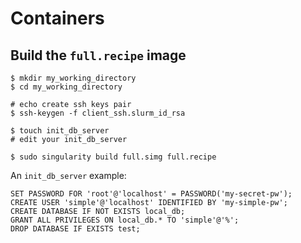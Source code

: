 # Containers


## Build the `full.recipe` image

```
$ mkdir my_working_directory
$ cd my_working_directory

# echo create ssh keys pair
$ ssh-keygen -f client_ssh.slurm_id_rsa

$ touch init_db_server
# edit your init_db_server

$ sudo singularity build full.simg full.recipe
```

An `init_db_server` example:

```
SET PASSWORD FOR 'root'@'localhost' = PASSWORD('my-secret-pw');
CREATE USER 'simple'@'localhost' IDENTIFIED BY 'my-simple-pw';
CREATE DATABASE IF NOT EXISTS local_db;
GRANT ALL PRIVILEGES ON local_db.* TO 'simple'@'%';
DROP DATABASE IF EXISTS test;

```
